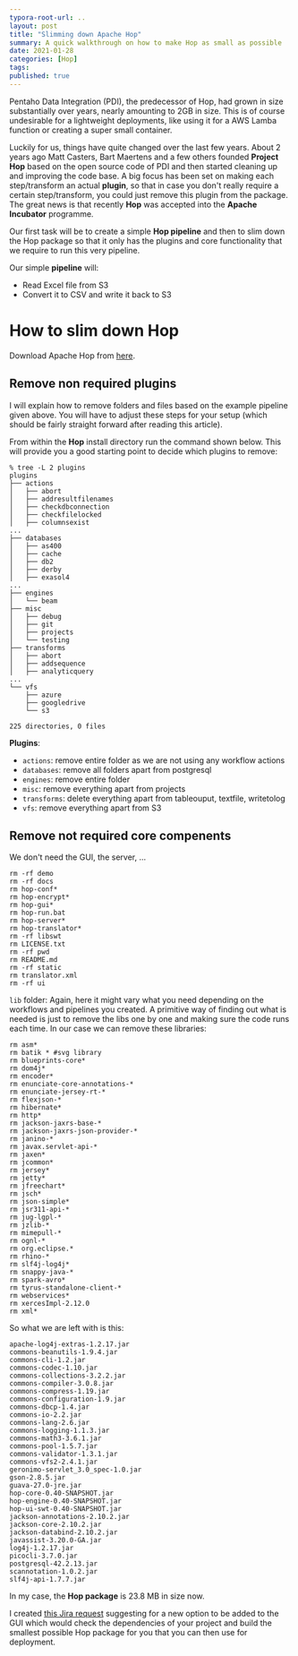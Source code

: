 ```yaml
---
typora-root-url: ..
layout: post
title: "Slimming down Apache Hop"
summary: A quick walkthrough on how to make Hop as small as possible
date: 2021-01-28
categories: [Hop]
tags: 
published: true
---
```


Pentaho Data Integration (PDI), the predecessor of Hop,  had grown in size substantially over years, nearly amounting to 2GB in size. This is of course undesirable for a lightweight deployments, like using it for a AWS Lamba function or creating a super small container.

Luckily for us, things have quite changed over the last few years. About 2 years ago Matt Casters, Bart Maertens and a few others founded **Project Hop** based on the open source code of PDI and then started cleaning up and improving the code base. A big focus has been set on making each step/transform an actual **plugin**, so that in case you don't really require a certain step/transform, you could just remove this plugin from the package. The great news is that recently **Hop** was accepted into the **Apache Incubator** programme.

Our first task will be to create a simple **Hop pipeline** and then to slim down the Hop package so that it only has the plugins and core functionality that we require to run this very pipeline.

Our simple **pipeline** will:

- Read Excel file from S3
- Convert it to CSV and write it back to S3

# How to slim down Hop

Download Apache Hop from [here](https://artifactory.project-hop.org/artifactory/hop-snapshots-local/org/hop/hop-assemblies-client).

## Remove non required plugins

I will explain how to remove folders and files based on the example pipeline given above. You will have to adjust these steps for your setup (which should be fairly straight forward after reading this article).

From within the **Hop** install directory run the command shown below. This will provide you a good starting point to decide which plugins to remove:

```
% tree -L 2 plugins
plugins
├── actions
│   ├── abort
│   ├── addresultfilenames
│   ├── checkdbconnection
│   ├── checkfilelocked
│   ├── columnsexist
...
├── databases
│   ├── as400
│   ├── cache
│   ├── db2
│   ├── derby
│   ├── exasol4
...
├── engines
│   └── beam
├── misc
│   ├── debug
│   ├── git
│   ├── projects
│   └── testing
├── transforms
│   ├── abort
│   ├── addsequence
│   ├── analyticquery
...
└── vfs
    ├── azure
    ├── googledrive
    └── s3

225 directories, 0 files
```

**Plugins**:

- `actions`: remove entire folder as we are not using any workflow actions
- `databases`: remove all folders apart from postgresql
- `engines`: remove entire folder
- `misc`: remove everything apart from projects
- `transforms`: delete everything apart from tableouput, textfile, writetolog
- `vfs`: remove everything apart from S3

## Remove not required core compenents

We don't need the GUI, the server, ...


```shell
rm -rf demo
rm -rf docs
rm hop-conf*
rm hop-encrypt*
rm hop-gui*
rm hop-run.bat
rm hop-server*
rm hop-translator*
rm -rf libswt
rm LICENSE.txt
rm -rf pwd
rm README.md
rm -rf static
rm translator.xml
rm -rf ui
```

`lib` folder: Again, here it might vary what you need depending on the workflows and pipelines you created. A primitive way of finding out what is needed is just to remove the libs one by one and making sure the code runs each time. In our case we can remove these libraries:

```shell
rm asm*
rm batik * #svg library
rm blueprints-core*
rm dom4j*
rm encoder*
rm enunciate-core-annotations-*
rm enunciate-jersey-rt-*
rm flexjson-*
rm hibernate*
rm http*
rm jackson-jaxrs-base-*
rm jackson-jaxrs-json-provider-*
rm janino-*
rm javax.servlet-api-*
rm jaxen*
rm jcommon*
rm jersey*
rm jetty*
rm jfreechart*
rm jsch*
rm json-simple*
rm jsr311-api-*
rm jug-lgpl-*
rm jzlib-*
rm mimepull-*
rm ognl-*
rm org.eclipse.*
rm rhino-*
rm slf4j-log4j*
rm snappy-java-*
rm spark-avro*
rm tyrus-standalone-client-*
rm webservices*
rm xercesImpl-2.12.0
rm xml*
```

So what we are left with is this:

```
apache-log4j-extras-1.2.17.jar
commons-beanutils-1.9.4.jar
commons-cli-1.2.jar
commons-codec-1.10.jar
commons-collections-3.2.2.jar
commons-compiler-3.0.8.jar
commons-compress-1.19.jar
commons-configuration-1.9.jar
commons-dbcp-1.4.jar
commons-io-2.2.jar
commons-lang-2.6.jar
commons-logging-1.1.3.jar
commons-math3-3.6.1.jar
commons-pool-1.5.7.jar
commons-validator-1.3.1.jar
commons-vfs2-2.4.1.jar
geronimo-servlet_3.0_spec-1.0.jar
gson-2.8.5.jar
guava-27.0-jre.jar
hop-core-0.40-SNAPSHOT.jar
hop-engine-0.40-SNAPSHOT.jar
hop-ui-swt-0.40-SNAPSHOT.jar
jackson-annotations-2.10.2.jar
jackson-core-2.10.2.jar
jackson-databind-2.10.2.jar
javassist-3.20.0-GA.jar
log4j-1.2.17.jar
picocli-3.7.0.jar
postgresql-42.2.13.jar
scannotation-1.0.2.jar
slf4j-api-1.7.7.jar
```

In my case, the **Hop package** is 23.8 MB in size now.

I created [this Jira request](https://issues.apache.org/jira/browse/HOP-2475) suggesting for a new option to be added to the GUI which would check the dependencies of your project and build the smallest possible Hop package for you that you can then use for deployment.